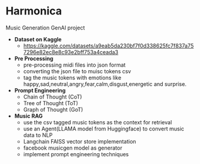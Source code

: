 # Harmonica
Music Generation GenAI project
- **Dataset on Kaggle**
  - https://kaggle.com/datasets/a9eab5da230bf7f0d338625fc7f837a757296e82ec8e8c93e2bff753a4ceada3
- **Pre Processing**
  - pre-processing midi files into json format
  - converting the json file to muisc tokens csv
  - tag the music tokens with emotions like happy,sad,neutral,angry,fear,calm,disgust,energetic and surprise.
- **Prompt Engineering**
  - Chain of Thought (CoT)
  - Tree of Thought (ToT)
  - Graph of Thought (GoT)
- **Music RAG**
  -  use the csv tagged music tokens as the context for retrieval
  -  use an Agent(LLAMA model from Huggingface) to convert music data to NLP
  -  Langchain FAISS vector store implementation
  -  facebook musicgen model as generator
  -  implement prompt engineering techniques
